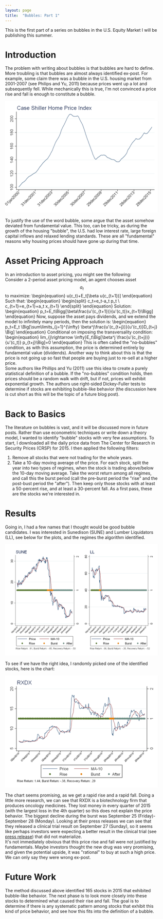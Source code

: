 ```yaml
---
layout: page
title:  "Bubbles: Part 1"
---
```


This is the first part of a series on bubbles in the U.S. Equity Market I will be publishing this summer.

# Introduction

The problem with writing about bubbles is that bubbles are hard to define. More troubling is that bubbles are almost always identified ex-post. For example, some claim there was a bubble in the U.S. housing market from 2001-2007 (see Philips and Yu, 2011) because prices went up a lot and subsequently fell. While mechanically this is true, I'm not convinced a price rise and fall is enough to constitute a bubble. <br />

![Case Shiller Index](/Post_Images/6_15_2016/Case_Shiller.png)

To justify the use of the word bubble, some argue that the asset somehow deviated from fundamental value. This too, can be tricky, as during the growth of the housing "bubble", the U.S. had low interest rate, large foreign capital inflows and relaxed lending standards. These are all "fundamental" reasons why housing prices should have gone up during that time.

# Asset Pricing Approach

In an introduction to asset pricing, you might see the following: <br />
Consider a 2-period asset pricing model, an agent chooses asset $$a_t$$ to maximize:
\begin{equation}
u(c_t)+E_t[\beta u(c_{t+1})]
\end{equation}
Such that:
\begin{equation}
\begin{split}
c_t=e_t-a_t p_t \\
c_{t+1}=e_{t+1}+a_t x_{t+1}
\end{split}
\end{equation}
Solution:
\begin{equation}
p_t=E_t\Bigg[\beta\frac{u'(c_{t+1})}{u'(c_t)}x_{t+1}\Bigg]
\end{equation}
Now, suppose the asset pays dividends, and we extend the model to infinitely many periods, then the solution is:
\begin{equation}
p_t=E_t \Big[\sum\limits_{j=1}^{\infty} \beta^j\frac{u'(c_{t+j})}{u'(c_t)}D_{t+j} \Big]
\end{equation}
Conditional on imposing the transversality condition:
\begin{equation}
lim_{j\rightarrow \infty}E_t\Big[\beta^j \frac{u'(c_{t+j})}{u'(c_t)} p_{t+j}\Big]=0
\end{equation}
This is often called the "no-bubbles" condition, as with this assumption, the price is determined entirely by fundamental value (dividends). Another way to think about this is that the price is not going up so fast that people are buying just to re-sell at a higher price. <br />
Some authors like Phillips and Yu (2011) use this idea to create a purely statistical definition of a bubble. If the "no-bubbles" condition holds, then prices should be a random walk with drift, but if not, prices will exhibit exponential growth. The authors use right-sided Dickey-Fuller tests to determine if stocks are exhibiting bubble-like behavior (the discussion here is cut short as this will be the topic of a future blog post).

# Back to Basics

The literature on bubbles is vast, and it will be discussed more in future posts. Rather than use econometric techniques or write down a theory model, I wanted to identify "bubble" stocks with very few assumptions. To start, I downloaded all the daily price data from The Center for Research in Security Prices (CRSP) for 2015. I then applied the following filters: <br />
1) Remove all stocks that were not trading for the whole years. <br />
2) Take a 10-day moving average of the price. For each stock, split the year into two types of regimes, when the stock is trading above/below the 10-day moving average. Take the worst return among all regimes, and call this the burst period (call the pre-burst period the "rise" and the post-bust period the "after"). Then keep only those stocks with at least a 50-percent rise, and at least a 30-percent fall.
As a first pass, these are the stocks we're interested in.

# Results

Going in, I had a few names that I thought would be good bubble candidates. I was interested in Sunedison (SUNE) and Lumber Liquidators (LL), see below for the plots, and the regimes the algorithm identified. <br />

![SUNE and LL](/Post_Images/6_15_2016/Bubbles.png)

To see if we have the right idea, I randomly picked one of the identified stocks, here is the chart: <br />

![RXDX](/Post_Images/6_15_2016/RXDX.png)

The chart seems promising, as we get a rapid rise and a rapid fall. Doing a little more research, we can see that RXDX is a biotechnology firm that produces oncology medicines. They lost money in every quarter of 2015 (with the largest loss in the 4th quarter) so this does not explain the price behavior. The biggest decline during the burst was September 25 (Friday)-September 28 (Monday). Looking at their press releases we can see that they released a clinical trial result on September 27 (Sunday), so it seems like perhaps investors were expecting a better result in the clinical trial (see <a href="http://investor.ignyta.com/releasedetail.cfm?ReleaseID=933271" title="ignyta">press release</a>) that did not materialize. <br />
It's not immediately obvious that this price rise and fall were not justified by fundamentals. Maybe investors thought the new drug was very promising, and given the potential upside, it was "rational" to buy at such a high price. We can only say they were wrong ex-post.

# Future Work

The method discussed above identified 165 stocks in 2015 that exhibited bubble-like behavior. The next phase is to look more closely into these stocks to determined what caused their rise and fall. The goal is to determine if there is any systematic pattern among stocks that exhibit this kind of price behavior, and see how this fits into the definition of a bubble.
